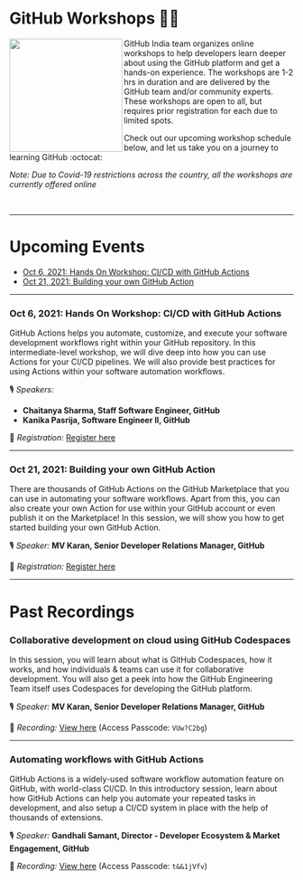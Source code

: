 # GitHub Workshops 🧑‍💻

<img align="left" height="200" src="https://octodex.github.com/images/collabocats.jpg">

GitHub India team organizes online workshops to help developers learn deeper about using the GitHub platform and get a hands-on experience. The workshops are 1-2 hrs in duration and are delivered by the GitHub team and/or community experts. These workshops are open to all, but requires prior registration for each due to limited spots.

Check out our upcoming workshop schedule below, and let us take you on a journey to learning GitHub :octocat:

_Note: Due to Covid-19 restrictions across the country, all the workshops are currently offered online_

<br/>

---

# Upcoming Events

- [Oct 6, 2021: Hands On Workshop: CI/CD with GitHub Actions](#oct-6-2021-hands-on-workshop-cicd-with-github-actions)
- [Oct 21, 2021: Building your own GitHub Action](#oct-21-2021-building-your-own-github-action)

---

### Oct 6, 2021: Hands On Workshop: CI/CD with GitHub Actions

GitHub Actions helps you automate, customize, and execute your software development workflows right within your GitHub repository. In this intermediate-level workshop, we will dive deep into how you can use Actions for your CI/CD pipelines. We will also provide best practices for using Actions within your software automation workflows.

🎙️ _Speakers:_
- **Chaitanya Sharma, Staff Software Engineer, GitHub**
- **Kanika Pasrija, Software Engineer II, GitHub**

📝 _Registration:_ [Register here](https://calendly.com/ghevents/hands-on-workshop-ci-cd-with-github-actions?month=2021-10)

---

### Oct 21, 2021: Building your own GitHub Action

There are thousands of GitHub Actions on the GitHub Marketplace that you can use in automating your software workflows. Apart from this, you can also create your own Action for use within your GitHub account or even publish it on the Marketplace! In this session, we will show you how to get started building your own GitHub Action.

🎙️ _Speaker:_ **MV Karan, Senior Developer Relations Manager, GitHub**

📝 _Registration:_ [Register here](https://calendly.com/ghevents/building-your-own-github-actions)

---

# Past Recordings


### Collaborative development on cloud using GitHub Codespaces

In this session, you will learn about what is GitHub Codespaces, how it works, and how individuals & teams can use it for collaborative development. You will also get a peek into how the GitHub Engineering Team itself uses Codespaces for developing the GitHub platform.

🎙️ _Speaker:_ **MV Karan, Senior Developer Relations Manager, GitHub**

🎥 _Recording:_ [View here](https://github.zoom.us/rec/share/xnsOKzOvaYwhG9KJ4z0n8tSK8mqDP0Rp55Nj2xcw8VbGeMGpyKnrvcGS_Kup3o6c.SE-GsZB-C0aYpJAQ) (Access Passcode: `VUw?C2bg`)

---

### Automating workflows with GitHub Actions

GitHub Actions is a widely-used software workflow automation feature on GitHub, with world-class CI/CD. In this introductory session, learn about how GitHub Actions can help you automate your repeated tasks in development, and also setup a CI/CD system in place with the help of thousands of extensions.

🎙️ _Speaker:_ **Gandhali Samant, Director - Developer Ecosystem & Market Engagement, GitHub**

🎥 _Recording:_ [View here](https://github.zoom.us/rec/share/3yElw5Z5HlqXoNzHFTC4V-Rb4Elkr3vCAhOLgBcdocd6g3CVvcwhenJsyuy3QtR-.2mbG19oWO2iUt3Ej) (Access Passcode: `t&&1jVfv`)
